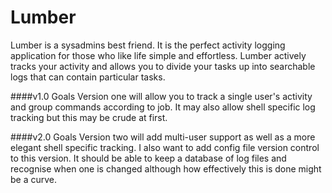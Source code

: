 Lumber
======

Lumber is a sysadmins best friend. It is the perfect
activity logging application for those who like life 
simple and effortless. Lumber actively tracks your 
activity and allows you to divide your tasks up into 
searchable logs that can contain particular tasks.

####v1.0 Goals
Version one will allow you to track a single user's
activity and group commands according to job. It may
also allow shell specific log tracking but this may
be crude at first.

####v2.0 Goals
Version two will add multi-user support as well as
a more elegant shell specific tracking. I also want
to add config file version control to this version.
It should be able to keep a database of log files 
and recognise when one is changed although how 
effectively this is done might be a curve. 
